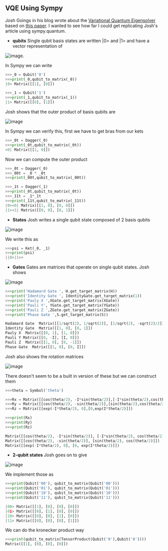 ## VQE Using Sympy
  Josh Goings in his blog wrote about the [Variational Quantum Eigensolver](https://joshuagoings.com/blog/) based on [this paper](https://journals.aps.org/prx/abstract/10.1103/PhysRevX.6.031007). I wanted to see how far I could get replicating Josh's article using sympy.quantum.
+ **qubits**
 Single qubit basis states are written |0> and |1> and have a vector representation of 
 
 ![image](https://user-images.githubusercontent.com/73105740/126635519-d249b848-b4b7-4e3f-bc39-2df70f6061bf.png).
 
 In Sympy we can write
 ```python
>>>_0 = Qubit('0')
>>>print(_0,qubit_to_matrix(_0))
|0> Matrix([[1], [0]])

>>>_1 = Qubit('1')
>>>print(_1,qubit_to_matrix(_1))
|1> Matrix([[0], [1]])
```
Josh shows that the outer product of basis qubits are

![image](https://user-images.githubusercontent.com/73105740/126637289-d40f946a-9d37-40bb-b25b-f916fa7fc7f1.png)

 In Sympy we can verify this, first we have to get bras from our kets
 ```python
>>>_0t = Dagger(_0)
>>>print(_0t,qubit_to_matrix(_0t))
<0| Matrix([[1, 0]])
```
Now we can compute the outer product
```python
>>>_0t = Dagger(_0)
>>>_00t = _0 * _0t
>>>print(_00t,qubit_to_matrix(_00t))

>>>_1t = Dagger(_1)
>>>print(_0t,qubit_to_matrix(_0t))
>>>_11t = _1*_1t
>>>print(_11t,qubit_to_matrix(_11t))
|0><0| Matrix([[1, 0], [0, 0]])
|1><1| Matrix([[0, 0], [0, 1]])
```
+ **States**
 Josh writes a single qubit state composed of 2 basis qubits
 
 ![image](https://user-images.githubusercontent.com/73105740/126638881-2d6cc2e0-de22-4e79-a192-7fe3501ca3a0.png)
 
 We write this as 
 ```python
 >>>psi = Ket(_0, _1)
 >>>print(psi)
 ||0>|1>>
 ```
+ **Gates**
 Gates are matrices that operate on single qubit states. Josh shows
 
 ![image](https://user-images.githubusercontent.com/73105740/126640071-1753aef0-2ffe-4aeb-8a46-d940d83dbbd7.png)

```python
>>>print('Hadamard Gate ', H.get_target_matrix(H))
>>>print('Identity Gate ', IdentityGate.get_target_matrix(1))
>>>print('Pauly X ',XGate.get_target_matrix(XGate))
>>>print('Pauli Y', YGate.get_target_matrix(YGate))
>>>print('Pauli Z ',ZGate.get_target_matrix(ZGate))
>>>print('Phase Gate ',S.get_target_matrix(S))

Hadamard Gate  Matrix([[1/sqrt(2), 1/sqrt(2)], [1/sqrt(2), -sqrt(2)/2]])
Identity Gate  Matrix([[1, 0], [0, 1]])
Pauly X  Matrix([[0, 1], [1, 0]])
Pauli Y Matrix([[0, -I], [I, 0]])
Pauli Z  Matrix([[1, 0], [0, -1]])
Phase Gate  Matrix([[1, 0], [0, I]])
```
Josh also shows the rotation matrices

![image](https://user-images.githubusercontent.com/73105740/126642576-10db9161-b3af-4321-9506-435be2f45fb2.png)

There doesn't seem to be a built in version of these but we can construct them
```python
>>>theta = Symbol('theta')

>>>Rx = Matrix([[cos(theta/2), -I*sin(theta/2)],[-I*sin(theta/2),cos(theta/2)]])
>>>Ry = Matrix([[cos(theta/2), -sin(theta/2)],[sin(theta/2),cos(theta/2)]])
>>>Rz = Matrix([[exp(-I*theta/2), 0],[0,exp(I*theta/2)]])

>>>print(Rx)
>>>print(Ry)
>>>print(Rz)

Matrix([[cos(theta/2), -I*sin(theta/2)], [-I*sin(theta/2), cos(theta/2)]])
Matrix([[cos(theta/2), -sin(theta/2)], [sin(theta/2), cos(theta/2)]])
Matrix([[exp(-I*theta/2), 0], [0, exp(I*theta/2)]])
```
+ **2-qubit states**
 Josh goes on to give
 
 ![image](https://user-images.githubusercontent.com/73105740/126643620-db9d3ccd-a1f4-4e36-8410-c2987621383a.png)
 
 We implement those as 
 ```python
>>>print(Qubit('00'), qubit_to_matrix(Qubit('00')))
>>>print(Qubit('01'), qubit_to_matrix(Qubit('01')))
>>>print(Qubit('10'), qubit_to_matrix(Qubit('10')))
>>>print(Qubit('11'), qubit_to_matrix(Qubit('11')))

|00> Matrix([[1], [0], [0], [0]])
|01> Matrix([[0], [1], [0], [0]])
|10> Matrix([[0], [0], [1], [0]])
|11> Matrix([[0], [0], [0], [1]])
```
We can do the kronecker product way
```python
>>>print(qubit_to_matrix(TensorProduct(Qubit('0'),Qubit('0'))))
Matrix([[1], [0], [0], [0]])
```





 
